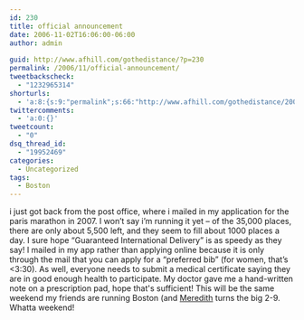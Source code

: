 ```yaml
---
id: 230
title: official announcement
date: 2006-11-02T16:06:00-06:00
author: admin
  
guid: http://www.afhill.com/gothedistance/?p=230
permalink: /2006/11/official-announcement/
tweetbackscheck:
  - "1232965314"
shorturls:
  - 'a:8:{s:9:"permalink";s:66:"http://www.afhill.com/gothedistance/2006/11/official-announcement/";s:7:"tinyurl";s:25:"http://tinyurl.com/bxhwn5";s:4:"isgd";s:17:"http://is.gd/hflK";s:5:"bitly";s:18:"http://bit.ly/t5A1";s:5:"snipr";s:22:"http://snipr.com/aqt6f";s:5:"snurl";s:22:"http://snurl.com/aqt6f";s:7:"snipurl";s:24:"http://snipurl.com/aqt6f";s:4:"trim";s:17:"http://tr.im/cqzj";}'
twittercomments:
  - 'a:0:{}'
tweetcount:
  - "0"
dsq_thread_id:
  - "19952469"
categories:
  - Uncategorized
tags:
  - Boston
---
```

i just got back from the post office, where i mailed in my application for the paris marathon in 2007. I won&#8217;t say i&#8217;m running it yet &#8211; of the 35,000 places, there are only about 5,500 left, and they seem to fill about 1000 places a day. I sure hope &#8220;Guaranteed International Delivery&#8221; is as speedy as they say! I mailed in my app rather than applying online because it is only through the mail that you can apply for a &#8220;preferred bib&#8221; (for women, that&#8217;s <3:30). As well, everyone needs to submit a medical certificate saying they are in good enough health to participate. My doctor gave me a hand-written note on a prescription pad, hope that's sufficient! This will be the same weekend my friends are running Boston (and [Meredith](http://meredithrunningworld.blogspot.com) turns the big 2-9. Whatta weekend!